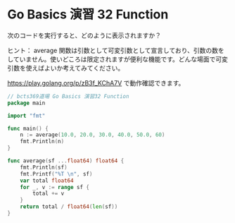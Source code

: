 # Go Basics 演習 32 Function

次のコードを実行すると、どのように表示されますか？

ヒント： average 関数は引数として可変引数として宣言しており、引数の数をしていません。使いどころは限定されますが便利な機能です。どんな場面で可変引数を使えばよいか考えてみてください。

https://play.golang.org/p/zB3f_KChA7V で動作確認できます。

```go
// bcts369道場 Go Basics 演習32 Function
package main

import "fmt"

func main() {
	n := average(10.0, 20.0, 30.0, 40.0, 50.0, 60)
	fmt.Println(n)
}

func average(sf ...float64) float64 {
	fmt.Println(sf)
	fmt.Printf("%T \n", sf)
	var total float64
	for _, v := range sf {
		total += v
	}
	return total / float64(len(sf))
}
```
